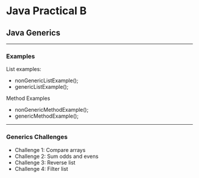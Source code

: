 # Java Practical B

## Java Generics

---
### Examples

List examples:

- nonGenericListExample();
- genericListExample();

Method Examples

- nonGenericMethodExample();
- genericMethodExample();

---
### Generics Challenges

- Challenge 1: Compare arrays
- Challenge 2: Sum odds and evens
- Challenge 3: Reverse list
- Challenge 4: Filter list

